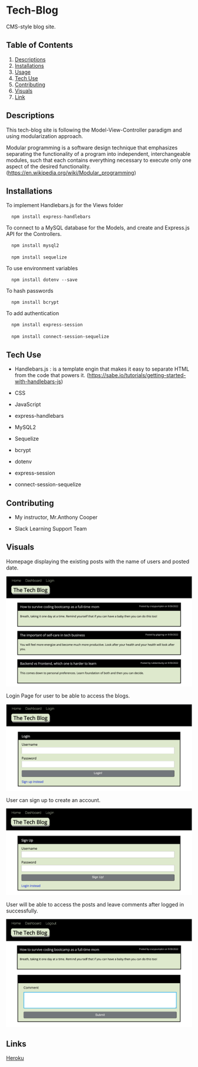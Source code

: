 # Tech-Blog
CMS-style blog site. 

## Table of Contents
1. [Descriptions](#descriptions)
2. [Installations](#installations)
3. [Usage](#usage)
4. [Tech Use](#techUse)
5. [Contributing](#contributing)
6. [Visuals](#visuals)
7. [Link](#link)

## Descriptions
This tech-blog site is following the Model-View-Controller paradigm and using modularization approach. 

Modular programming is a software design technique that emphasizes separating the functionality of a program into independent, interchangeable modules, such that each contains everything necessary to execute only one aspect of the desired functionality.(https://en.wikipedia.org/wiki/Modular_programming)


## Installations 

To implement Handlebars.js for the Views folder
```pip
  npm install express-handlebars
```

To connect to a MySQL database for the Models, and create and Express.js API for the Controllers.
```pip
  npm install mysql2

  npm install sequelize
```

To use environment variables
```pip
  npm install dotenv --save
```

To hash passwords
```pip
  npm install bcrypt
```

To add authentication
```pip
  npm install express-session

  npm install connect-session-sequelize
```

## Tech Use
* Handlebars.js : is a template engin that makes it easy to separate HTML from the code that powers it. (https://sabe.io/tutorials/getting-started-with-handlebars-js)

* CSS

* JavaScript

* express-handlebars 

* MySQL2

* Sequelize

* bcrypt

* dotenv

* express-session

* connect-session-sequelize


## Contributing
* My instructor, Mr.Anthony Cooper

* Slack Learning Support Team

## Visuals

Homepage displaying the existing posts with the name of users and posted date.

![tech-blog-homepage](./images/tech-blog-home.png)

Login Page for user to be able to access the blogs.

![tech-blog-login](./images/tech-blog-login.png)

User can sign up to create an account.

![tech-blog-signup](./images/tech-blog-signup.png)

User will be able to access the posts and leave comments after logged in successfully.

![tech-blog-comment](./images/tech-blog-comments.png)

## Links

[Heroku](https://obscure-eyrie-14613.herokuapp.com/)
